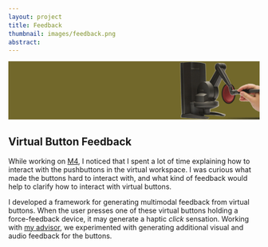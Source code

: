 ```yaml
---
layout: project
title: Feedback
thumbnail: images/feedback.png
abstract: 
---
```


![Stylus touching a virtual button](images/feedback.png)  

## Virtual Button Feedback

While working on [M4][], I noticed that I spent a lot of time explaining how to interact with the pushbuttons in the virtual workspace. I was curious what made the buttons hard to interact with, and what kind of feedback would help to clarify how to interact with virtual buttons.

[M4]:  m4.html

I developed a framework for generating multimodal feedback from virtual buttons. When the user presses one of these virtual buttons holding a force-feedback device, it may generate a haptic _click_ sensation. Working with [my advisor][harding], we experimented with generating additional visual and audio feedback for the buttons.

[harding]: http://www.hci.iastate.edu/~charding/
